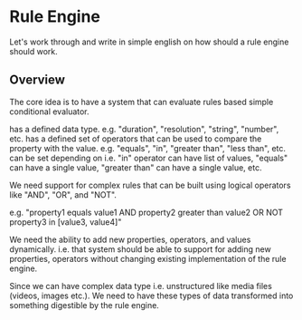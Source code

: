 # Rule Engine

Let's work through and write in simple english on how should a rule engine should work.

## Overview

The core idea is to have a system that can evaluate rules based simple conditional evaluator.

<Some property> <Some operator> <Some value>

<Some property> has a defined data type. e.g. "duration", "resolution", "string", "number", etc.
<Some operator> has a defined set of operators that can be used to compare the property with the value. e.g. "equals", "in", "greater than", "less than", etc.
<Some value> can be set depending on <Some operator> i.e. "in" operator can have list of values, "equals" can have a single value, "greater than" can have a single value, etc.

We need support for complex rules that can be built using logical operators like "AND", "OR", and "NOT".

e.g. "property1 equals value1 AND property2 greater than value2 OR NOT property3 in [value3, value4]"

We need the ability to add new properties, operators, and values dynamically.
i.e. that system should be able to support for adding new properties, operators without changing existing implementation of the rule engine.

Since we can have complex data type i.e. unstructured like media files (videos, images etc.). We need to have these types of data transformed into something
digestible by the rule engine. 





